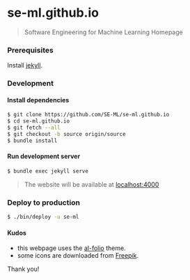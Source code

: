 # se-ml.github.io

> Software Engineering for Machine Learning Homepage

### Prerequisites

Install [jekyll](https://jekyllrb.com/docs/).

### Development

#### Install dependencies

```sh
$ git clone https://github.com/SE-ML/se-ml.github.io
$ cd se-ml.github.io
$ git fetch --all
$ git checkout -b source origin/source
$ bundle install
```

#### Run development server

```sh
$ bundle exec jekyll serve
```
> The website will be available at [localhost:4000](http://localhost:4000)

### Deploy to production

```sh
$ ./bin/deploy -u se-ml
```

#### Kudos

- this webpage uses the [al-folio](https://alshedivat.github.io/al-folio/) theme.
- some icons are downloaded from [Freepik](https://www.freepik.com/).

Thank you!
